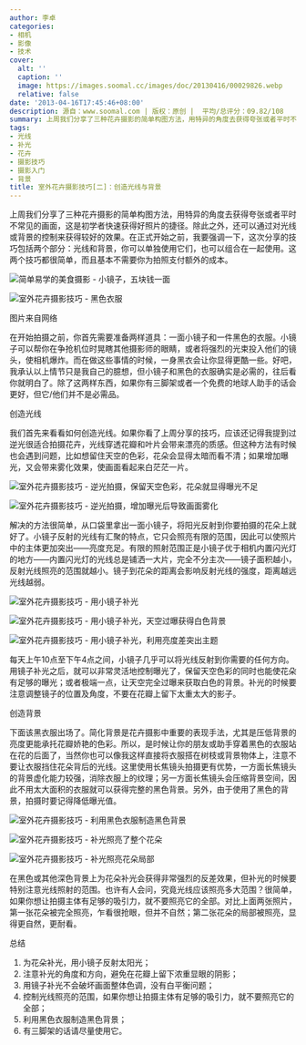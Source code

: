 ```yaml
---
author: 李卓
categories:
- 相机
- 影像
- 技术
cover:
  alt: ''
  caption: ''
  image: https://images.soomal.cc/images/doc/20130416/00029826.webp
  relative: false
date: '2013-04-16T17:45:46+08:00'
description: 源自：www.soomal.com | 版权：原创 |  平均/总评分：09.82/108
summary: 上周我们分享了三种花卉摄影的简单构图方法，用特异的角度去获得夸张或者平时不常见的画面，这是初学者快速获得好照片的捷径。除此之外，还可以通过对光线或背景的控制来获得较好的效果。这次分享的技巧包括两个部分：光线和背景，你可以单独使用它们，也可以组合在一起使用。
tags:
- 光线
- 补光
- 花卉
- 摄影技巧
- 摄影入门
- 背景
title: 室外花卉摄影技巧[二]：创造光线与背景
---
```


上周我们分享了三种花卉摄影的简单构图方法，用特异的角度去获得夸张或者平时不常见的画面，这是初学者快速获得好照片的捷径。除此之外，还可以通过对光线或背景的控制来获得较好的效果。在正式开始之前，我要强调一下，这次分享的技巧包括两个部分：光线和背景，你可以单独使用它们，也可以组合在一起使用。这两个技巧都很简单，而且基本不需要你为拍照支付额外的成本。



![简单易学的美食摄影 - 小镜子，五块钱一面](https://images.soomal.cc/images/doc/20130403/00029156.webp)



![室外花卉摄影技巧 - 黑色衣服](https://images.soomal.cc/images/doc/20130416/00029827.webp)

图片来自网络



在开始拍摄之前，你首先需要准备两样道具：一面小镜子和一件黑色的衣服。小镜子可以帮你在争抢机位时晃瞎其他摄影师的眼睛，或者将强烈的光束投入他们的镜头，使相机爆炸。而在做这些事情的时候，一身黑衣会让你显得更酷一些。好吧，我承认以上情节只是我自己的臆想，但小镜子和黑色的衣服确实是必需的，往后看你就明白了。除了这两样东西，如果你有三脚架或者一个免费的地球人助手的话会更好，但它/他们并不是必需品。



创造光线



我们首先来看看如何创造光线。如果你看了上周分享的技巧，应该还记得我提到过逆光很适合拍摄花卉，光线穿透花瓣和叶片会带来漂亮的质感。但这种方法有时候也会遇到问题，比如想留住天空的色彩，花朵会显得太暗而看不清；如果增加曝光，又会带来雾化效果，使画面看起来白茫茫一片。



![室外花卉摄影技巧 - 逆光拍摄，保留天空色彩，花朵就显得曝光不足](https://images.soomal.cc/images/doc/20130416/00029828.webp)



![室外花卉摄影技巧 - 逆光拍摄，增加曝光后导致画面雾化](https://images.soomal.cc/images/doc/20130416/00029829.webp)



解决的方法很简单，从口袋里拿出一面小镜子，将阳光反射到你要拍摄的花朵上就好了。小镜子反射的光线有汇聚的特点，它只会照亮有限的范围，因此可以使照片中的主体更加突出――亮度充足。有限的照射范围正是小镜子优于相机内置闪光灯的地方――内置闪光灯的光线总是铺洒一大片，完全不分主次――镜子面积越小，反射光线照亮的范围就越小。镜子到花朵的距离会影响反射光线的强度，距离越远光线越弱。



![室外花卉摄影技巧 - 用小镜子补光](https://images.soomal.cc/images/doc/20130416/00029830.webp)



![室外花卉摄影技巧 - 用小镜子补光，天空过曝获得白色背景](https://images.soomal.cc/images/doc/20130416/00029831.webp)



![室外花卉摄影技巧 - 用小镜子补光，利用亮度差突出主题](https://images.soomal.cc/images/doc/20130416/00029832.webp)



每天上午10点至下午4点之间，小镜子几乎可以将光线反射到你需要的任何方向。用镜子补光之后，就可以非常灵活地控制曝光了，保留天空色彩的同时也能使花朵有足够的曝光；或者极端一点，让天空完全过曝来获取白色的背景。补光的时候要注意调整镜子的位置及角度，不要在花瓣上留下太重太大的影子。



创造背景



下面该黑衣服出场了。简化背景是花卉摄影中重要的表现手法，尤其是压低背景的亮度更能承托花瓣娇艳的色彩。所以，是时候让你的朋友或助手穿着黑色的衣服站在花的后面了，当然你也可以像我这样直接将衣服搭在树枝或背景物体上，注意不要让衣服挡住花朵背后的光线。这里使用长焦镜头拍摄更有优势，一方面长焦镜头的背景虚化能力较强，消除衣服上的纹理；另一方面长焦镜头会压缩背景空间，因此不用太大面积的衣服就可以获得完整的黑色背景。另外，由于使用了黑色的背景，拍摄时要记得降低曝光值。



![室外花卉摄影技巧 - 利用黑色衣服制造黑色背景](https://images.soomal.cc/images/doc/20130416/00029833.webp)



![室外花卉摄影技巧 - 补光照亮了整个花朵](https://images.soomal.cc/images/doc/20130416/00029834.webp)



![室外花卉摄影技巧 - 补光照亮花朵局部](https://images.soomal.cc/images/doc/20130416/00029835.webp)



在黑色或其他深色背景上为花朵补光会获得非常强烈的反差效果，但补光的时候要特别注意光线照射的范围。也许有人会问，究竟光线应该照亮多大范围？很简单，如果你想让拍摄主体有足够的吸引力，就不要照亮它的全部。对比上面两张照片，第一张花朵被完全照亮，乍看很抢眼，但并不自然；第二张花朵的局部被照亮，显得更自然，更耐看。



总结
1. 为花朵补光，用小镜子反射太阳光；
2. 注意补光的角度和方向，避免在花瓣上留下浓重显眼的阴影；
3. 用镜子补光不会破坏画面整体色调，没有白平衡问题；
4. 控制光线照亮的范围，如果你想让拍摄主体有足够的吸引力，就不要照亮它的全部；
5. 利用黑色衣服制造黑色背景；
6. 有三脚架的话请尽量使用它。